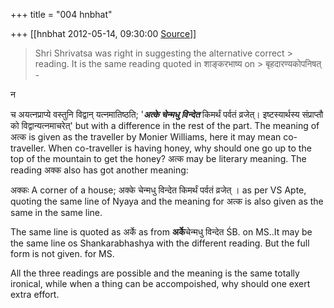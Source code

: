 +++
title = "004 hnbhat"

+++
[[hnbhat	2012-05-14, 09:30:00 [Source](https://groups.google.com/g/bvparishat/c/hjwT_Dd6kds)]]



  

> Shri Shrivatsa was right in suggesting the alternative correct > reading. It is the same reading quoted in शाङ्करभाष्य on > बृहदारण्यकोपनिषत् -

  

न

च अयत्नप्राप्ये वस्तुनि विद्वान् यत्नमातिष्ठति; '***अत्के चेन्मधु विन्देत*** किमर्थं पर्वतं व्रजेत्। इष्टस्यार्थस्य संप्राप्तौ को विद्वान्यत्नमाचरेत्' but with a difference in the rest of the part. The meaning of अत्क is given as the traveller by Monier Williams, here it may mean co-traveller. When co-traveller is having honey, why should one go up to the top of the mountain to get the honey? अत्क may be literary meaning. The reading अक्क also has got another meaning:

  

अक्कः A corner of a house; अक्के चेन्मधु विन्देत किमर्थं पर्वतं व्रजेत् । as per VS Apte, quoting the same line of Nyaya and the meaning for अत्क is also given as the same in the same line.

  

The same line is quoted as अर्के as from **अर्के**चेन्मधु विन्देत ŚB. on MS..It may be the same line os Shankarabhashya with the different reading. But the full form is not given. for MS.

  

All the three readings are possible and the meaning is the same totally ironical, while when a thing can be accompoished, why should one exert extra effort.

  

  

  


